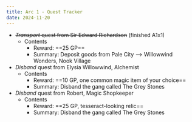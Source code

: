 ```yaml
---
title: Arc 1 - Quest Tracker
date: 2024-11-20
---
```

- ~~*Transport* quest from Sir Edward Richardson~~ (finished A1x1)
	- Contents
		- Reward: ==25 GP==
		- Summary: Deposit goods from Pale City --> Willowwind Wonders, Nook Village
- *Disband* quest from Elysia Willowwind, Alchemist
	- Contents
		- Reward: ==10 GP, one common magic item of your choice==
		- Summary: Disband the gang called The Grey Stones
- *Disband* quest from Robert, Magic Shopkeeper
	- Contents
		- Reward: ==25 GP, tesseract-looking relic==
		- Summary: Disband the gang called The Grey Stones